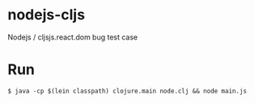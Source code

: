 # nodejs-cljs
Nodejs / cljsjs.react.dom bug test case

# Run

```
$ java -cp $(lein classpath) clojure.main node.clj && node main.js
```
